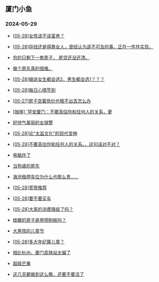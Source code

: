 ## 厦门小鱼 
### 2024-05-29

+ [[05-28]女孩该不该富养？](http://bbs.xmfish.com/read-htm-tid-18196795.html)

+ [[05-28]存钱还是得靠女人，曾经认为遥不可及的事，正在一件件实现。](http://bbs.xmfish.com/read-htm-tid-18196670.html)

+ [穷的只剩下一套房子， 房贷还没还清。](http://bbs.xmfish.com/read-htm-tid-18196671.html)

+ [做个房东真的很难。](http://bbs.xmfish.com/read-htm-tid-18196784.html)

+ [[05-28]据说女生都会选2，男生都会选1？？？](http://bbs.xmfish.com/read-htm-tid-18196887.html)

+ [[05-28]每日心情签到](http://bbs.xmfish.com/read-htm-tid-18196663.html)

+ [[05-27]房子空着低价也租不出去怎么办](http://bbs.xmfish.com/read-htm-tid-18196677.html)

+ [[咖啡] '早安厦门：不要高估你和任何人的关系，更](http://bbs.xmfish.com/read-htm-tid-18196687.html)

+ [好帅气美丽的女骑警](http://bbs.xmfish.com/read-htm-tid-18196953.html)

+ [[05-28]论“太监文化”的现代变种](http://bbs.xmfish.com/read-htm-tid-18196967.html)

+ [[05-28]不要高估你和任何人的关系。，这句话对不对？](http://bbs.xmfish.com/read-htm-tid-18196796.html)

+ [电脑炸了](http://bbs.xmfish.com/read-htm-tid-18196852.html)

+ [当狗虐的房东](http://bbs.xmfish.com/read-htm-tid-18196814.html)

+ [海沧租停车位为什么也那么贵……](http://bbs.xmfish.com/read-htm-tid-18196819.html)

+ [[05-28]宽带推荐](http://bbs.xmfish.com/read-htm-tid-18196785.html)

+ [[05-28]要不要买车](http://bbs.xmfish.com/read-htm-tid-18197030.html)

+ [[05-28]大家的消费降级了吗？](http://bbs.xmfish.com/read-htm-tid-18196925.html)

+ [槟榔的房子是用预制板吗？](http://bbs.xmfish.com/read-htm-tid-18196924.html)

+ [大男孩的儿童节](http://bbs.xmfish.com/read-htm-tid-18196898.html)

+ [[05-28]多大年纪算儿童？](http://bbs.xmfish.com/read-htm-tid-18197021.html)

+ [相比杭州，厦门高铁站太偏了](http://bbs.xmfish.com/read-htm-tid-18197171.html)

+ [超级芒果](http://bbs.xmfish.com/read-htm-tid-18196867.html)

+ [这几天都做到这么晚，还要不要活了](http://bbs.xmfish.com/read-htm-tid-18197161.html)

